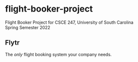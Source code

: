 # flight-booker-project

Flight Booker Project for CSCE 247, University of South Carolina  
Spring Semester 2022

## Flytr

The *only* flight booking system your company needs.
